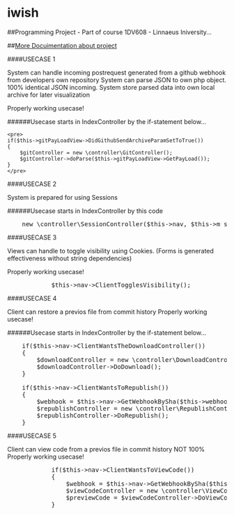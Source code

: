 # iwish
##Programming Project - Part of course 1DV608 - Linnaeus Iniversity...

##[More Docuimentation about project](./../../wiki)

####USECASE 1

System can handle incoming postrequest generated from a github webhook from developers own repository
System can parse JSON to own php object. 100% identical JSON incoming.
System store parsed data into own local archive for later visualization

Properly working usecase!

######Usecase starts in IndexController by the if-statement below...

    <pre>
    if($this->gitPayLoadView->DidGithubSendArchiveParamSetToTrue())
    {
        $gitController = new \controller\GitController();
        $gitController->doParse($this->gitPayLoadView->GetPayLoad());
    }
    </pre>

####USECASE 2

System is prepared for using Sessions

######Usecase starts in IndexController by this code

<pre>
    new \controller\SessionController($this->nav, $this->m_sessionHandler);
</pre>

####USECASE 3

Views can handle to toggle visibility using Cookies.
(Forms is generated effectiveness without string dependencies)

Properly working usecase!
<pre>
            $this->nav->ClientTogglesVisibility();
</pre>

####USECASE 4

Client can restore a previos file from commit history
Properly working usecase!

######Usecase starts in IndexController by the if-statement below...
<pre>
    if($this->nav->ClientWantsTheDownloadController())
    {
        $downloadController = new \controller\DownloadController($this->nav);
        $downloadController->DoDownload();
    }

    if($this->nav->ClientWantsToRepublish())
    {
        $webhook = $this->nav->GetWebhookBySha($this->webhookCollection);
        $republishController = new \controller\RepublishController($webhook, $this->nav);
        $republishController->DoRepublish();
    }
</pre>

####USECASE 5

Client can view code from a previos file in commit history
NOT 100% Properly working usecase!
<pre>
            if($this->nav->ClientWantsToViewCode())
            {
                $webhook = $this->nav->GetWebhookBySha($this->webhookCollection);
                $viewCodeController = new \controller\ViewCodeController($webhook, $this->nav);
                $previewCode = $viewCodeController->DoViewCode();
            }
</pre>